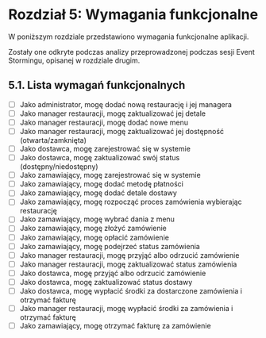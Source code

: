 # Rozdział 5: Wymagania funkcjonalne

W poniższym rozdziale przedstawiono wymagania funkcjonalne aplikacji.

Zostały one odkryte podczas analizy przeprowadzonej podczas sesji Event Stormingu, opisanej w rozdziale drugim.

## 5.1. Lista wymagań funkcjonalnych

- [ ] Jako administrator, mogę dodać nową restaurację i jej managera
- [ ] Jako manager restauracji, mogę zaktualizować jej detale
- [ ] Jako manager restauracji, mogę dodać nowe menu
- [ ] Jako manager restauracji, mogę zaktualizować jej dostępność (otwarta/zamknięta)
- [ ] Jako dostawca, mogę zarejestrować się w systemie
- [ ] Jako dostawca, mogę zaktualizować swój status (dostępny/niedostępny)
- [ ] Jako zamawiający, mogę zarejestrować się w systemie
- [ ] Jako zamawiający, mogę dodać metodę płatności
- [ ] Jako zamawiający, mogę dodać detale dostawy
- [ ] Jako zamawiający, mogę rozpocząć proces zamówienia wybierając restaurację
- [ ] Jako zamawiający, mogę wybrać dania z menu
- [ ] Jako zamawiający, mogę złożyć zamówienie
- [ ] Jako zamawiający, mogę opłacić zamówienie
- [ ] Jako zamawiający, mogę podejrzeć status zamówienia
- [ ] Jako manager restauracji, mogę przyjąć albo odrzucić zamówienie
- [ ] Jako manager restauracji, mogę zaktualizować status zamówienia
- [ ] Jako dostawca, mogę przyjąć albo odrzucić zamówienie
- [ ] Jako dostawca, mogę zaktualizować status dostawy
- [ ] Jako dostawca, mogę wypłacić środki za dostarczone zamówienia i otrzymać fakturę
- [ ] Jako manager restauracji, mogę wypłacić środki za zamówienia i otrzymać fakturę
- [ ] Jako zamawiający, mogę otrzymać fakturę za zamówienie
